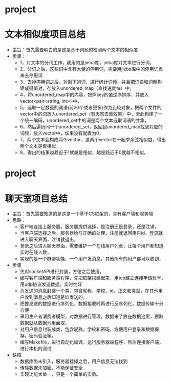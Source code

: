 # project
  # 文本相似度项目总结
   - 主旨：首先需要明白的是这是基于词频的检测两个文本的相似度
   - 步骤：
     - 1，对文本的分词工作，我用的是jieba库，jieba库对文本进行分词，
     - 2，分词之后，这些词中含有大量的停用词，需要用jieba库中的停用词表来去停用词
     - 3，去掉停用词之后，对剩下的词，进行统计词频，并且把词语和词频构建成键值对，存放入unordered_map（查找速度快）中，
     - 4，将unordered_map中的内容，按照key的值逆序排序，并放入vector<pair<string, int>>中，
     - 5，选取一定数量的词语(前20个或者更多)作为比较对象，把两个文件的vector中的词放入unordered_set（有天然去重效果）中，至此构建了一个统一编码，unordered_set中的词是两个文本选取词语的并集，
     - 6，然后遍历同一个unordered_set，返回到unordered_map找到对应的词频，放入vector中，如果没有就置为0，
     - 7，两个文本会构成两个vector，这两个vector在一起求余弦相似度，得出两个文本是否相似，
     - 8，得出的结果越趋近于1就越是相似，越是趋近于0就越不相似。
# project
 # 聊天室项目总结
  - 主旨：首先需要知道的是这是一个基于CS框架的，具有客户端和服务端
  - 思路：
    - 客户端连接上服务器，服务器提供选择，是注册还是登录，还是注销，
    - 当客户端选择之后，服务器给与正确的处理，注册就返回用户id，登录就进入聊天界面，注销就退出，
    - 登录之后进入聊天界面，需要维护一个在线用户列表，让每个用户都知道实时在线人数，
    - 实现的是一个群聊功能，一个用户发消息，其他所有的用户都可以收到，
  - 步骤
    - 先对socketAPI进行封装，方便之后使用，
    - 编写客户端和服务端程序，先把框架搭建起来，用tcp建立连接申请账号，用udp协议发送数据，实时性好
    - 为发送的消息封装一个类，包含昵称，学校，id，正文和类型，在其他用户收到消息之后知道是谁发送的，
    - 把要发送的数据进行序列化，数据接收时再进行反序列化，数据传输十分方便
    - 采用生产者消费者模型，对数据进行管理，数据来了放在数据池里，要取数据就从数据池里面取，
    - 对用户信息封装成类，包含昵称，学校和密码，方便用户登录和数据保存，密码验证等。
    - 编写Makefile，进行自动化编译，运行服务器端程序，然后连接客户端，进行本机的测试
  - 缺陷
    - 数据库尚未引入，服务器挂掉之后，用户信息无法找到
    - 传输数据未加密，不能保证安全
    - 实现功能太单一，只是一个简单的实验。
